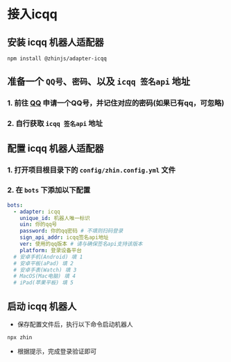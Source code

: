 # 接入icqq
## 安装 icqq 机器人适配器
```shell
npm install @zhinjs/adapter-icqq
```
## 准备一个 `QQ号`、`密码`、以及 `icqq 签名api` 地址
### 1. 前往 [QQ](https://im.qq.com/) 申请一个QQ号，并记住对应的密码(如果已有qq，可忽略)
### 2. 自行获取 `icqq 签名api` 地址
## 配置 icqq 机器人适配器
### 1. 打开项目根目录下的 `config/zhin.config.yml` 文件
### 2. 在 `bots` 下添加以下配置
```yaml
bots:
  - adapter: icqq
    unique_id: 机器人唯一标识
    uin: 你的qq号
    password: 你的qq密码 # 不填则扫码登录
    sign_api_addr: icqq签名api地址
    ver: 使用的qq版本 # 请与确保签名api支持该版本
    platform: 登录设备平台
  # 安卓手机(Android) 填 1 
  # 安卓平板(aPad) 填 2
  # 安卓手表(Watch) 填 3
  # MacOS(Mac电脑) 填 4
  # iPad(苹果平板) 填 5
```
## 启动 icqq 机器人
- 保存配置文件后，执行以下命令启动机器人
```shell
npx zhin
```
- 根据提示，完成登录验证即可
